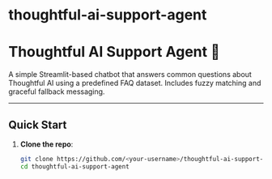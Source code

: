 # thoughtful-ai-support-agent
# Thoughtful AI Support Agent 🤖

A simple Streamlit-based chatbot that answers common questions about Thoughtful AI using a predefined FAQ dataset. Includes fuzzy matching and graceful fallback messaging.

---

## Quick Start

1. **Clone the repo**:
   ```bash
   git clone https://github.com/<your-username>/thoughtful-ai-support-agent.git
   cd thoughtful-ai-support-agent


